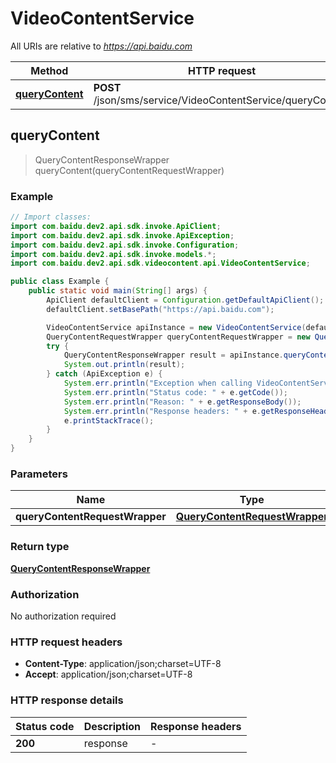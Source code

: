 # VideoContentService

All URIs are relative to *https://api.baidu.com*

Method | HTTP request | Description
------------- | ------------- | -------------
[**queryContent**](VideoContentService.md#queryContent) | **POST** /json/sms/service/VideoContentService/queryContent | 



## queryContent

> QueryContentResponseWrapper queryContent(queryContentRequestWrapper)



### Example

```java
// Import classes:
import com.baidu.dev2.api.sdk.invoke.ApiClient;
import com.baidu.dev2.api.sdk.invoke.ApiException;
import com.baidu.dev2.api.sdk.invoke.Configuration;
import com.baidu.dev2.api.sdk.invoke.models.*;
import com.baidu.dev2.api.sdk.videocontent.api.VideoContentService;

public class Example {
    public static void main(String[] args) {
        ApiClient defaultClient = Configuration.getDefaultApiClient();
        defaultClient.setBasePath("https://api.baidu.com");

        VideoContentService apiInstance = new VideoContentService(defaultClient);
        QueryContentRequestWrapper queryContentRequestWrapper = new QueryContentRequestWrapper(); // QueryContentRequestWrapper | 
        try {
            QueryContentResponseWrapper result = apiInstance.queryContent(queryContentRequestWrapper);
            System.out.println(result);
        } catch (ApiException e) {
            System.err.println("Exception when calling VideoContentService#queryContent");
            System.err.println("Status code: " + e.getCode());
            System.err.println("Reason: " + e.getResponseBody());
            System.err.println("Response headers: " + e.getResponseHeaders());
            e.printStackTrace();
        }
    }
}
```

### Parameters


Name | Type | Description  | Notes
------------- | ------------- | ------------- | -------------
 **queryContentRequestWrapper** | [**QueryContentRequestWrapper**](QueryContentRequestWrapper.md)|  |

### Return type

[**QueryContentResponseWrapper**](QueryContentResponseWrapper.md)

### Authorization

No authorization required

### HTTP request headers

- **Content-Type**: application/json;charset=UTF-8
- **Accept**: application/json;charset=UTF-8


### HTTP response details
| Status code | Description | Response headers |
|-------------|-------------|------------------|
| **200** | response |  -  |

